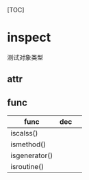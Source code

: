 [TOC]

# inspect

测试对象类型

## attr



## func

| func          | dec  |      |
| ------------- | ---- | ---- |
| iscalss()     |      |      |
| ismethod()    |      |      |
| isgenerator() |      |      |
| isroutine()   |      |      |

